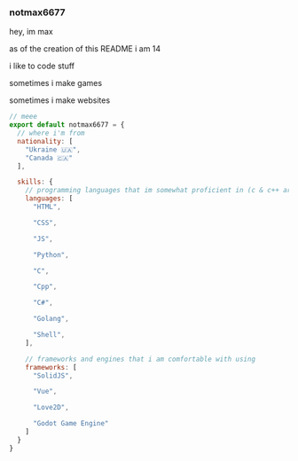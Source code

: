 ### notmax6677

hey, im max

as of the creation of this README i am 14

i like to code stuff

sometimes i make games

sometimes i make websites

```js
// meee
export default notmax6677 = {
  // where i'm from
  nationality: [
    "Ukraine 🇺🇦",
    "Canada 🇨🇦"
  ],

  skills: {
    // programming languages that im somewhat proficient in (c & c++ are still a bit iffy lol)
    languages: [
      "HTML",

      "CSS",

      "JS",

      "Python",

      "C",

      "Cpp",

      "C#",

      "Golang",

      "Shell",
    ],

    // frameworks and engines that i am comfortable with using
    frameworks: [
      "SolidJS",

      "Vue",

      "Love2D",

      "Godot Game Engine"
    ]
  }
}
```
